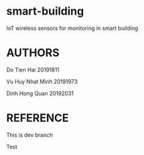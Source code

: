 # smart-building
IoT wireless sensors for monitoring in smart building

# AUTHORS
Do Tien Hai 20191811

Vu Huy Nhat Minh 20191973

Dinh Hong Quan 20192031

# REFERENCE

This is dev branch

Test
